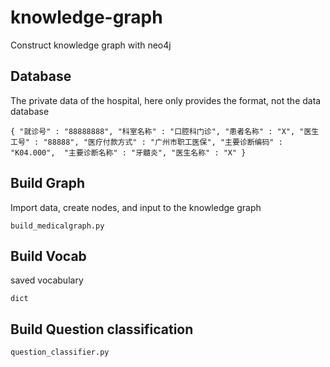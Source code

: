 # knowledge-graph
Construct knowledge graph with neo4j

##  Database
The private data of the hospital, here only provides the format, not the data
database
```
{ "就诊号" : "88888888", "科室名称" : "口腔科门诊", "患者名称" : "X", "医生工号" : "88888", "医疗付款方式" : "广州市职工医保", "主要诊断编码" : "K04.000",  "主要诊断名称" : "牙髓炎", "医生名称" : "X" }
```

## Build Graph 
Import data, create nodes, and input to the knowledge graph
```
build_medicalgraph.py
```

## Build Vocab
saved vocabulary
```
dict
```

## Build Question classification
```
question_classifier.py
```